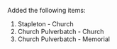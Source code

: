 Added the following items:

1. Stapleton - Church
2. Church Pulverbatch - Church
3. Church Pulverbatch - Memorial

